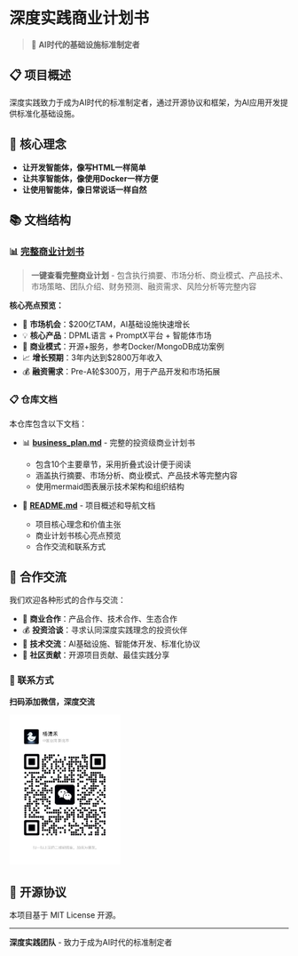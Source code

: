 # 深度实践商业计划书

> 🚀 **AI时代的基础设施标准制定者**

## 📋 项目概述

深度实践致力于成为AI时代的标准制定者，通过开源协议和框架，为AI应用开发提供标准化基础设施。

## 🎯 核心理念

- **让开发智能体，像写HTML一样简单**
- **让共享智能体，像使用Docker一样方便**  
- **让使用智能体，像日常说话一样自然**

## 📚 文档结构

### 📊 [完整商业计划书](./business_plan.md)

> **一键查看完整商业计划** - 包含执行摘要、市场分析、商业模式、产品技术、市场策略、团队介绍、财务预测、融资需求、风险分析等完整内容

**核心亮点预览：**
- 🎯 **市场机会**：$200亿TAM，AI基础设施快速增长
- 💡 **核心产品**：DPML语言 + PromptX平台 + 智能体市场
- 🚀 **商业模式**：开源+服务，参考Docker/MongoDB成功案例
- 📈 **增长预期**：3年内达到$2800万年收入
- 💰 **融资需求**：Pre-A轮$300万，用于产品开发和市场拓展

### 📋 仓库文档

本仓库包含以下文档：

- 📊 **[business_plan.md](./business_plan.md)** - 完整的投资级商业计划书
  - 包含10个主要章节，采用折叠式设计便于阅读
  - 涵盖执行摘要、市场分析、商业模式、产品技术等完整内容
  - 使用mermaid图表展示技术架构和组织结构

- 📝 **[README.md](./README.md)** - 项目概述和导航文档
  - 项目核心理念和价值主张
  - 商业计划书核心亮点预览
  - 合作交流和联系方式

## 🤝 合作交流

我们欢迎各种形式的合作与交流：

- 💼 **商业合作**：产品合作、技术合作、生态合作
- 💰 **投资洽谈**：寻求认同深度实践理念的投资伙伴
- 🎯 **技术交流**：AI基础设施、智能体开发、标准化协议
- 🌟 **社区贡献**：开源项目贡献、最佳实践分享

### 📱 联系方式

**扫码添加微信，深度交流**

<div align="left">
<img src="qrcode.jpg" alt="微信二维码" width="200"/>
</div>

## 📄 开源协议

本项目基于 MIT License 开源。

---

**深度实践团队** - 致力于成为AI时代的标准制定者